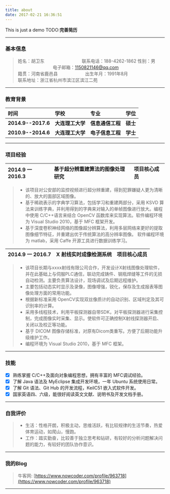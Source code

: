 ```yaml
---
title: about
date: 2017-02-21 16:36:51
---
```

This is just a demo
TODO:**完善简历**

------

### 基本信息
> 姓名：胡卫东		&#160; &#160; &#160; &#160;&#160; &#160; &#160; &#160;	&#160; &#160; &#160; &#160;&#160; &#160; &#160; &#160;联系电话：188-4262-1862
> 性别：男&#160; &#160;  &#160;&#160;  &#160;&#160; &#160; &#160;&#160;&#160; &#160;&#160;&#160; &#160;&#160; &#160;&#160;&#160; &#160;&#160;&#160;&#160;&#160;&#160;&#160;&#160;电子邮箱：1150821146@qq.com  
> 籍贯：河南省鹿邑县&#160; &#160; &#160;&#160; &#160; &#160; &#160;&#160; &#160; &#160; &#160;&#160;&#160;&#160;出生年月：1991年8月                   	
> 联系地址：浙江省杭州市滨江区滨江二苑

------

### 教育背景 
	
| 时间 | 学校 | 专业 | 学位 |
|:-------|:-------|:-------|:-------|
| **2014.9--2017.6** | **大连理工大学** | **信息通信工程** |**硕士** |
|  **2010.9--2014.6** | **大连理工大学** | **电子信息工程** |**学士** | 

------

### 项目经验 

|2014.9 一 2016.3 |基于超分辨重建算法的图像处理研究| 项目核心成员|
|:-------|:-------|:-------|
>*  该项目对公安部的监控视频进行超分辨重建，得到犯罪嫌疑人更为清晰的、放大的面部区域图像。
>* 基于稀疏表示的字典学习算法，包括学习和重建两部分，采用 KSVD 算法来训练字典，并利用得到的字典来对输入的单帧图像进行放大。编程中使用 C/C++语言来结合 OpenCV 函数库来实现算法。软件编程环境为 Visual Studio 2010，基于 MFC 框架开发。
>* 基于深度卷积神经网络的图像超分辨算法，利用多层网络来更好的提取图像细节特征，并重建出优于传统算法的高分辨率图像。 软件编程环境为 matlab，采用 Caffe 开源工具进行数据训练学习。

|2014.9 一 2016.7 | X 射线实时成像检测系统 |项目核心成员|
|:-------|:-------|:-------|
>* 该项目长期与xxxx射线有限公司合作，开发设计X射线图像处理软件，并在此基础上与伺服PLC通信，联动完成铸件、钢瓶焊缝等工件的无损自动检测。主要负责算法设计，现场调试及后期远程维护。
>* 主要包括动态实时显示及录像，图像增强，锐化，保存及生成报表等图像处理方面的常用功能。
>* 根据新标准采用 OpenCV实现双丝像质计的自动识别、区域判定及其可识别率的计算。
>* 采用多线程技术，利用平板探测器自带SDK，对平板探测器进行采集控制，完成图像实时采集、显示。使软件可正确控制X射线探测器开启、关闭以及校正等功能。
>* 基于 DICOM 图像存储标准，对原有Dicom类重写。方便了后期功能升级维护工作。
>* 编程环境为 Visual Studio 2010，基于 MFC 框架。
------

### 技能

- [x] 熟练掌握 C/C++及面向对象编程思想，拥有丰富的 MFC调试经验。
- [x] 了解 Java 语法及 MyEclipse 集成开发环境，一年 Ubuntu 系统使用日常。
- [x] 了解 Git 语法、Git Hub 的开发流程，KeilC51 嵌入式软件开发。
- [x]  国家英语四、六级，能很好阅读英文文献、说明书及开发文档手册。
------

### 自我评价 

>* 生活：性格开朗，积极主动，思维活跃，有比较规律的生活节奏，热爱体育运动，如爬山，慢跑。
>* 工作：踏实勤奋，比较善于独立思考和钻研，有较好的分析问题解决问题的能力，有较好的团队协作意识。

------

### 我的Blog 

>牛客网: [https://www.nowcoder.com/profile/963718](https://www.nowcoder.com/profile/963718)  

------
